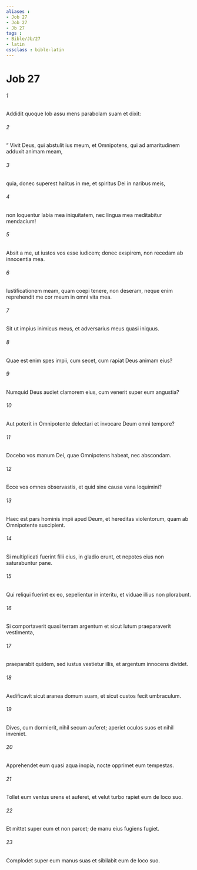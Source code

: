 ```yaml
---
aliases : 
- Job 27
- Job 27
- Jb 27
tags : 
- Bible/Jb/27
- latin
cssclass : bible-latin
---
```


# Job 27

###### 1
Addidit quoque Iob assu mens parabolam suam et dixit:
###### 2
“ Vivit Deus, qui abstulit ius meum, et Omnipotens, qui ad amaritudinem adduxit animam meam,
###### 3
quia, donec superest halitus in me, et spiritus Dei in naribus meis,
###### 4
non loquentur labia mea iniquitatem, nec lingua mea meditabitur mendacium!
###### 5
Absit a me, ut iustos vos esse iudicem; donec exspirem, non recedam ab innocentia mea.
###### 6
Iustificationem meam, quam coepi tenere, non deseram, neque enim reprehendit me cor meum in omni vita mea.
###### 7
Sit ut impius inimicus meus, et adversarius meus quasi iniquus.
###### 8
Quae est enim spes impii, cum secet, cum rapiat Deus animam eius?
###### 9
Numquid Deus audiet clamorem eius, cum venerit super eum angustia?
###### 10
Aut poterit in Omnipotente delectari et invocare Deum omni tempore?
###### 11
Docebo vos manum Dei, quae Omnipotens habeat, nec abscondam.
###### 12
Ecce vos omnes observastis, et quid sine causa vana loquimini?
###### 13
Haec est pars hominis impii apud Deum, et hereditas violentorum, quam ab Omnipotente suscipient.
###### 14
Si multiplicati fuerint filii eius, in gladio erunt, et nepotes eius non saturabuntur pane.
###### 15
Qui reliqui fuerint ex eo, sepelientur in interitu, et viduae illius non plorabunt.
###### 16
Si comportaverit quasi terram argentum et sicut lutum praeparaverit vestimenta,
###### 17
praeparabit quidem, sed iustus vestietur illis, et argentum innocens dividet.
###### 18
Aedificavit sicut aranea domum suam, et sicut custos fecit umbraculum.
###### 19
Dives, cum dormierit, nihil secum auferet; aperiet oculos suos et nihil inveniet. 
###### 20
Apprehendet eum quasi aqua inopia, nocte opprimet eum tempestas.
###### 21
Tollet eum ventus urens et auferet, et velut turbo rapiet eum de loco suo.
###### 22
Et mittet super eum et non parcet; de manu eius fugiens fugiet.
###### 23
Complodet super eum manus suas et sibilabit eum de loco suo.
